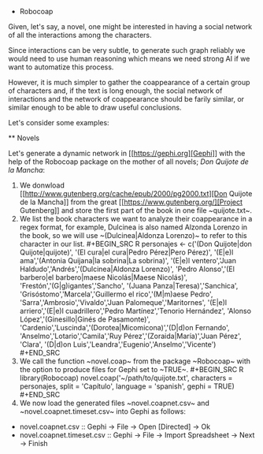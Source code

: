 * Robocoap

Given, let's say, a novel, one might be interested in having a social network of all the interactions among the characters.

Since interactions can be very subtle, to generate such graph reliably we would need to use human reasoning which means we need strong AI if we want to automatize this process.

However, it is much simpler to gather the coappearance of a certain group of characters and, if the text is long enough, the social network of interactions and the network of coappearance should be farily similar, or similar enough to be able to draw useful conclusions.

Let's consider some examples:

** Novels

Let's generate a dynamic network in [[https://gephi.org][Gephi]] with the help of the Robocoap package on the mother of all novels; *Don Quijote de la Mancha*:

1. We donwload [[http://www.gutenberg.org/cache/epub/2000/pg2000.txt][Don Quijote de la Mancha]] from the great [[https://www.gutenberg.org/][Project Gutenberg]] and store the first part of the book in one file ~quijote.txt~.
2. We list the book characters we want to analyze their coappearance in a regex format, for example, Dulcinea is also named Alzonda Lorenzo in the book, so we will use ~(Dulcinea|Aldonza Lorenzo)~ to refer to this character in our list.
 #+BEGIN_SRC R
  personajes <- c('(Don Quijote|don Quijote|quijote)', '(El cura|el cura|Pedro Pérez|Pero Pérez)',
		  '(E|e)l ama','(Antonia Quijana|la sobrina|La sobrina)',
		  '(E|e)l ventero','Juan Haldudo','Andrés','(Dulcinea|Aldonza Lorenzo)',
		  'Pedro Alonso','(El barbero|el barbero|maese Nicolás|Maese Nicolás)',
		  'Frestón','(G|g)igantes','Sancho', '(Juana Panza|Teresa)','Sanchica',
		  'Grisóstomo','Marcela','Guillermo el rico','(M|m)aese Pedro',
		  'Sarra','Ambrosio','Vivaldo','Juan Palomeque','Maritornes',
		  '(E|e)l arriero','(E|e)l cuadrillero','Pedro Martínez','Tenorio Hernández',
		  'Alonso López','(Ginesillo|Ginés de Pasamonte)',
		  'Cardenio','Luscinda','(Dorotea|Micomicona)','(D|d)on Fernando',
		  'Anselmo','Lotario','Camila','Ruy Pérez','(Zoraida|María)','Juan Pérez',
		  'Clara', '(D|d)on Luis','Leandra','Eugenio','Anselmo','Vicente')
 #+END_SRC
3. We call the function ~novel.coap~ from the package ~Robocoap~ with the option to produce files for Gephi set to ~TRUE~.
 #+BEGIN_SRC R
 library(Robocoap)
 novel.coap('~/path/to/quijote.txt', characters = personajes, split = 'Capítulo', language = 'spanish', gephi = TRUE)
 #+END_SRC
4. We now load the generated files ~novel.coapnet.csv~ and ~novel.coapnet.timeset.csv~ into Gephi as follows:
 + novel.coapnet.csv :: Gephi -> File -> Open [Directed] -> Ok
 + novel.coapnet.timeset.csv :: Gephi -> File -> Import Spreadsheet -> Next -> Finish
